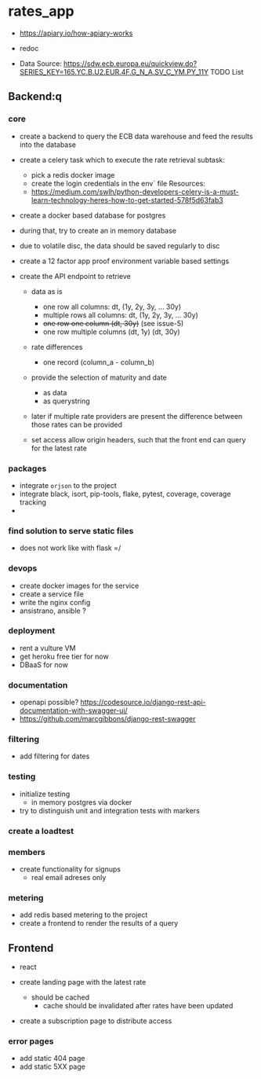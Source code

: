 # rates_app

 - https://apiary.io/how-apiary-works

 - redoc

- Data Source:
https://sdw.ecb.europa.eu/quickview.do?SERIES_KEY=165.YC.B.U2.EUR.4F.G_N_A.SV_C_YM.PY_11Y
TODO List

## Backend:q

### core
 - create a backend to query the ECB data warehouse and
   feed the results into the database

 - create a celery task which to execute the rate retrieval
    subtask:
      - pick a redis docker image
      - create the login credentials in the env` file
    Resources:
      - https://medium.com/swlh/python-developers-celery-is-a-must-learn-technology-heres-how-to-get-started-578f5d63fab3

 - create a docker based database for postgres
  - during that, try to create an in memory database
  - due to volatile disc, the data should be saved regularly to disc

 - create a 12 factor app proof environment variable based
   settings

 - create the API endpoint to retrieve
   - data as is
     - one row all columns: dt, (1y, 2y, 3y, ... 30y)
     - multiple rows all columns: dt, (1y, 2y, 3y, ... 30y)
     - ~~one row one column (dt, 30y)~~ (see issue-5)
     - one row multiple columns (dt, 1y) (dt, 30y)
   - rate differences
      - one record (column_a - column_b)

   - provide the selection of maturity and date
     - as data
     - as querystring

   - later if multiple rate providers are present
     the difference between those rates can be provided


   - set access allow origin headers, such that the front end
     can query for the latest rate

### packages
 - integrate `orjson` to the project
 - integrate black, isort, pip-tools, flake, pytest, coverage, coverage tracking
 -
### find solution to serve static files
 - does not work like with flask =/

### devops
 - create docker images for the service
 - create a service file
 - write the nginx config
 - ansistrano, ansible ?

### deployment
 - rent a vulture VM
 - get heroku free tier for now
 - DBaaS for now

### documentation
 - openapi possible?
   https://codesource.io/django-rest-api-documentation-with-swagger-ui/
 - https://github.com/marcgibbons/django-rest-swagger

### filtering
 - add filtering for dates

### testing
 - initialize testing
   - in memory postgres via docker
 - try to distinguish unit and integration tests with markers

### create a loadtest

### members
  - create functionality for signups
    - real email adreses only

### metering

  - add redis based metering to the project
  - create a frontend to render the results of a query
## Frontend
  - react
  - create landing page with the latest rate
    - should be cached
      - cache should be invalidated after rates have been updated

  - create a subscription page to distribute access

### error pages
  - add static 404 page
  - add static 5XX page
